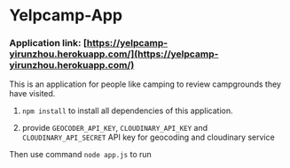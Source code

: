 # Yelpcamp-App

### Application link: [https://yelpcamp-yirunzhou.herokuapp.com/](https://yelpcamp-yirunzhou.herokuapp.com/)


This is an application for people like camping to review campgrounds they have visited.

1. ```npm install``` to install all dependencies of this application.

2. provide ```GEOCODER_API_KEY```, ```CLOUDINARY_API_KEY``` and ```CLOUDINARY_API_SECRET``` API key for geocoding and cloudinary service


Then use command ```node app.js``` to run
